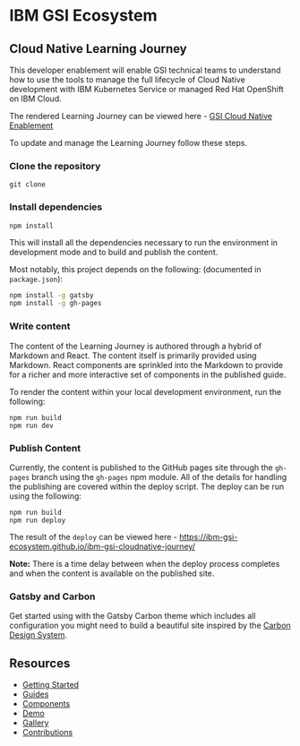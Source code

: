 # IBM GSI Ecosystem

## Cloud Native Learning Journey

This developer enablement will enable GSI technical teams to understand how to
 use the tools to manage the full
lifecycle of Cloud Native development with IBM Kubernetes Service or managed Red Hat OpenShift on IBM Cloud.

The rendered Learning Journey can be viewed here - [GSI Cloud Native Enablement](https://ibm-gsi-ecosystem.github.io/ibm-gsi-cloudnative-journey/)

To update and manage the Learning Journey follow these steps.

### Clone the repository

```
git clone
```

### Install dependencies

```
npm install
```

This will install all the dependencies necessary to run the environment in development mode
and to build and publish the content.

Most notably, this project depends on the following:
(documented in `package.json`):

```bash
npm install -g gatsby
npm install -g gh-pages
```

### Write content

The content of the Learning Journey is authored through a hybrid of Markdown and
 React. The content
itself is primarily provided using Markdown. React components are sprinkled into the Markdown to
provide for a richer and more interactive set of components in the published guide.

To render the content within your local development environment, run the following:

```
npm run build
npm run dev
```

### Publish Content

Currently, the content is published to the GitHub pages site through the `gh-pages` branch
using the `gh-pages` npm module. All of the details for handling the publishing are covered within
the deploy script. The deploy can be run using the following:

```
npm run build
npm run deploy
```

The result of the `deploy` can be viewed here - https://ibm-gsi-ecosystem.github.io/ibm-gsi-cloudnative-journey/

**Note:** There is a time delay between when the deploy process completes and when the
content is available on the published site.

### Gatsby and Carbon

Get started using with the Gatsby Carbon theme which includes all configuration you might need to build a
beautiful site inspired by the [Carbon Design System](https://www.carbondesignsystem.com).

## Resources

- [Getting Started](https://gatsby-theme-carbon.now.sh/getting-started)
- [Guides](https://gatsby-theme-carbon.now.sh/guides/configuration)
- [Components](https://gatsby-theme-carbon.now.sh/components/markdown)
- [Demo](https://gatsby-theme-carbon.now.sh/demo)
- [Gallery](https://gatsby-theme-carbon.now.sh/gallery)
- [Contributions](https://gatsby-theme-carbon.now.sh/contributions)
